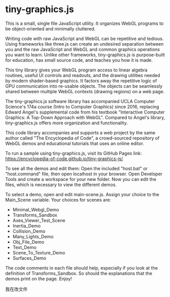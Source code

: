 # tiny-graphics.js

This is a small, single file JavaScript utility.  It organizes WebGL programs to be object-oriented and minimally cluttered.  

Writing code with raw JavaScript and WebGL can be repetitive and tedious.  Using frameworks like three.js can create an undesired separation between you and the raw JavaScript and WebGL and common graphics operations you want to learn.  Unlike other frameworks, tiny-graphics.js is purpose-built for education, has small source code, and teaches you how it is made.

This tiny library gives your WebGL program access to linear algebra routines, useful UI controls and readouts, and the drawing utilities needed by modern shader-based graphics.  It factors away the repetitive logic of GPU communication into re-usable objects.  The objects can be seamlessly shared between multiple WebGL contexts (drawing regions) on a web page.

The tiny-graphics.js software library has accompanied UCLA Computer Science's 174a course (Intro to Computer Graphics) since 2016, replacing Edward Angel's supplemental code from his textbook "Interactive Computer Graphics: A Top-Down Approach with WebGL".  Compared to Angel's library, tiny-graphics.js offers more organization and functionality.

This code library accompanies and supports a web project by the same author called "The Encyclopedia of Code", a crowd-sourced repository of WebGL demos and educational tutorials that uses an online editor.

To run a sample using tiny-graphics.js, visit its GitHub Pages link: https://encyclopedia-of-code.github.io/tiny-graphics-js/

To see all the demos and edit them:  Open the included "host.bat" or "host.command" file, then open localhost in your browser.  Open Developer Tools and create a workspace for your new folder.  Now you can edit the files, which is necessary to view the different demos.

To select a demo, open and edit main-scene.js.  Assign your choice to the Main_Scene variable.  Your choices for scenes are:

* Minimal_Webgl_Demo
* Transforms_Sandbox
* Axes_Viewer_Test_Scene
* Inertia_Demo
* Collision_Demo
* Many_Lights_Demo
* Obj_File_Demo
* Text_Demo
* Scene_To_Texture_Demo
* Surfaces_Demo

The code comments in each file should help, especially if you look at the definition of Transforms_Sandbox.  So should the explanations that the demos print on the page.  Enjoy!

 我在改文件
